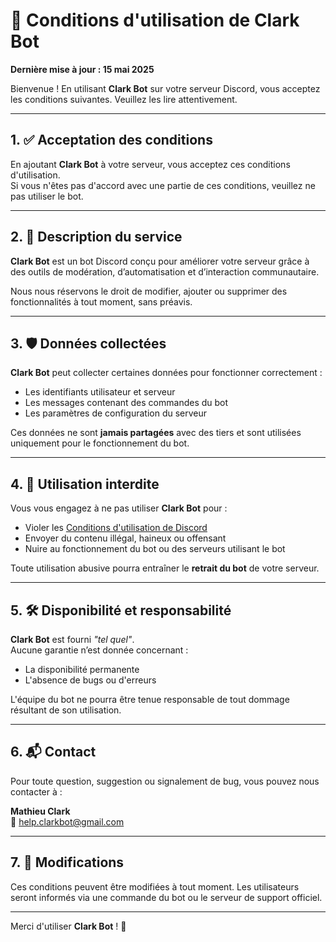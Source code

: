 # 📜 Conditions d'utilisation de Clark Bot

**Dernière mise à jour : 15 mai 2025**

Bienvenue ! En utilisant **Clark Bot** sur votre serveur Discord, vous acceptez les conditions suivantes. Veuillez les lire attentivement.

---

## 1. ✅ Acceptation des conditions

En ajoutant **Clark Bot** à votre serveur, vous acceptez ces conditions d'utilisation.  
Si vous n'êtes pas d'accord avec une partie de ces conditions, veuillez ne pas utiliser le bot.

---

## 2. 📌 Description du service

**Clark Bot** est un bot Discord conçu pour améliorer votre serveur grâce à des outils de modération, d’automatisation et d’interaction communautaire.

Nous nous réservons le droit de modifier, ajouter ou supprimer des fonctionnalités à tout moment, sans préavis.

---

## 3. 🛡️ Données collectées

**Clark Bot** peut collecter certaines données pour fonctionner correctement :

- Les identifiants utilisateur et serveur
- Les messages contenant des commandes du bot
- Les paramètres de configuration du serveur

Ces données ne sont **jamais partagées** avec des tiers et sont utilisées uniquement pour le fonctionnement du bot.

---

## 4. 🚫 Utilisation interdite

Vous vous engagez à ne pas utiliser **Clark Bot** pour :

- Violer les [Conditions d'utilisation de Discord](https://discord.com/terms)
- Envoyer du contenu illégal, haineux ou offensant
- Nuire au fonctionnement du bot ou des serveurs utilisant le bot

Toute utilisation abusive pourra entraîner le **retrait du bot** de votre serveur.

---

## 5. 🛠️ Disponibilité et responsabilité

**Clark Bot** est fourni *"tel quel"*.  
Aucune garantie n’est donnée concernant :

- La disponibilité permanente
- L'absence de bugs ou d'erreurs

L'équipe du bot ne pourra être tenue responsable de tout dommage résultant de son utilisation.

---

## 6. 📬 Contact

Pour toute question, suggestion ou signalement de bug, vous pouvez nous contacter à :

**Mathieu Clark**  
📧 [help.clarkbot@gmail.com](mailto:help.clarkbot@gmail.com)

---

## 7. 🔁 Modifications

Ces conditions peuvent être modifiées à tout moment. Les utilisateurs seront informés via une commande du bot ou le serveur de support officiel.

---

Merci d'utiliser **Clark Bot** ! 🤖
